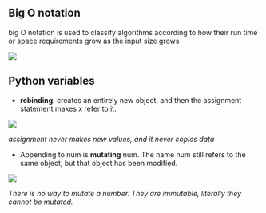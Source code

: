 ## Big O notation 

 big O notation is used to classify algorithms according to how their run time or space requirements grow as the input size grows

![](https://media.geeksforgeeks.org/wp-content/cdn-uploads/mypic.png)



## Python variables

- **rebinding**: creates an entirely new object, and then the assignment statement makes x refer to it.

![](http://files.software-carpentry.org/training-course/2013/05/Python-variables.png)

*assignment never makes new values, and it never copies data*


- Appending to num is **mutating** num. The name num still refers to the same object, but that object has been modified.

![](https://nedbatchelder.com/text/names1_pix/007.png)

*There is no way to mutate a number. They are immutable, literally they cannot be mutated.*
